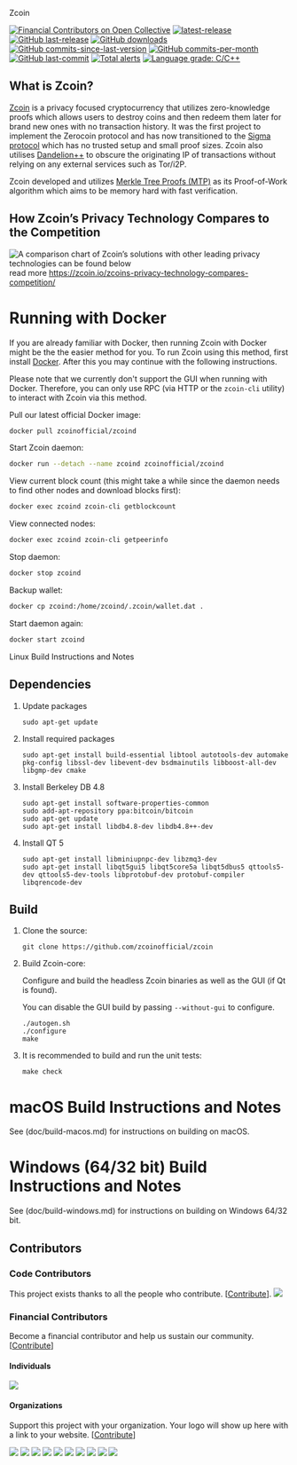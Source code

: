 Zcoin

[![Financial Contributors on Open Collective](https://opencollective.com/zcoin/all/badge.svg?label=financial+contributors)](https://opencollective.com/zcoin) [![latest-release](https://img.shields.io/github/release/zcoinofficial/zcoin)](https://github.com/zcoinofficial/zcoin/releases)
[![GitHub last-release](https://img.shields.io/github/release-date/zcoinofficial/zcoin)](https://github.com/zcoinofficial/zcoin/releases)
[![GitHub downloads](https://img.shields.io/github/downloads/zcoinofficial/zcoin/total)](https://github.com/zcoinofficial/zcoin/releases)
[![GitHub commits-since-last-version](https://img.shields.io/github/commits-since/zcoinofficial/zcoin/latest/master)](https://github.com/zcoinofficial/zcoin/graphs/commit-activity)
[![GitHub commits-per-month](https://img.shields.io/github/commit-activity/m/zcoinofficial/zcoin)](https://github.com/zcoinofficial/zcoin/graphs/code-frequency)
[![GitHub last-commit](https://img.shields.io/github/last-commit/zcoinofficial/zcoin)](https://github.com/zcoinofficial/zcoin/commits/master)
[![Total alerts](https://img.shields.io/lgtm/alerts/g/zcoinofficial/zcoin.svg?logo=lgtm&logoWidth=18)](https://lgtm.com/projects/g/zcoinofficial/zcoin/alerts/)
[![Language grade: C/C++](https://img.shields.io/lgtm/grade/cpp/g/zcoinofficial/zcoin.svg?logo=lgtm&logoWidth=18)](https://lgtm.com/projects/g/zcoinofficial/zcoin/context:cpp)

What is Zcoin?
--------------

[Zcoin](https://zcoin.io) is a privacy focused cryptocurrency that utilizes zero-knowledge proofs which allows users to destroy coins and then redeem them later for brand new ones with no transaction history. It was the first project to implement the Zerocoin protocol and has now transitioned to the [Sigma protocol](https://zcoin.io/what-is-sigma-and-why-is-it-replacing-zerocoin-in-zcoin/) which has no trusted setup and small proof sizes. Zcoin also utilises [Dandelion++](https://arxiv.org/abs/1805.11060) to obscure the originating IP of transactions without relying on any external services such as Tor/i2P.

Zcoin developed and utilizes [Merkle Tree Proofs (MTP)](https://arxiv.org/pdf/1606.03588.pdf) as its Proof-of-Work algorithm which aims to be memory hard with fast verification.

How Zcoin’s Privacy Technology Compares to the Competition
--------------
![A comparison chart of Zcoin’s solutions with other leading privacy technologies can be found below](https://zcoin.io/wp-content/uploads/2019/04/zcoin_table_coloured5-01.png) 
read more https://zcoin.io/zcoins-privacy-technology-compares-competition/

Running with Docker
===================

If you are already familiar with Docker, then running Zcoin with Docker might be the the easier method for you. To run Zcoin using this method, first install [Docker](https://store.docker.com/search?type=edition&offering=community). After this you may
continue with the following instructions.

Please note that we currently don't support the GUI when running with Docker. Therefore, you can only use RPC (via HTTP or the `zcoin-cli` utility) to interact with Zcoin via this method.

Pull our latest official Docker image:

```sh
docker pull zcoinofficial/zcoind
```

Start Zcoin daemon:

```sh
docker run --detach --name zcoind zcoinofficial/zcoind
```

View current block count (this might take a while since the daemon needs to find other nodes and download blocks first):

```sh
docker exec zcoind zcoin-cli getblockcount
```

View connected nodes:

```sh
docker exec zcoind zcoin-cli getpeerinfo
```

Stop daemon:

```sh
docker stop zcoind
```

Backup wallet:

```sh
docker cp zcoind:/home/zcoind/.zcoin/wallet.dat .
```

Start daemon again:

```sh
docker start zcoind
```

Linux Build Instructions and Notes

Dependencies
----------------------
1.  Update packages

        sudo apt-get update

2.  Install required packages

        sudo apt-get install build-essential libtool autotools-dev automake pkg-config libssl-dev libevent-dev bsdmainutils libboost-all-dev libgmp-dev cmake

3.  Install Berkeley DB 4.8

        sudo apt-get install software-properties-common
        sudo add-apt-repository ppa:bitcoin/bitcoin
        sudo apt-get update
        sudo apt-get install libdb4.8-dev libdb4.8++-dev

4.  Install QT 5

        sudo apt-get install libminiupnpc-dev libzmq3-dev
        sudo apt-get install libqt5gui5 libqt5core5a libqt5dbus5 qttools5-dev qttools5-dev-tools libprotobuf-dev protobuf-compiler libqrencode-dev

Build
----------------------
1.  Clone the source:

        git clone https://github.com/zcoinofficial/zcoin

2.  Build Zcoin-core:

    Configure and build the headless Zcoin binaries as well as the GUI (if Qt is found).

    You can disable the GUI build by passing `--without-gui` to configure.
        
        ./autogen.sh
        ./configure
        make

3.  It is recommended to build and run the unit tests:

        make check


macOS Build Instructions and Notes
=====================================
See (doc/build-macos.md) for instructions on building on macOS.



Windows (64/32 bit) Build Instructions and Notes
=====================================
See (doc/build-windows.md) for instructions on building on Windows 64/32 bit.

## Contributors

### Code Contributors

This project exists thanks to all the people who contribute. [[Contribute](CONTRIBUTING.md)].
<a href="https://github.com/zcoinofficial/zcoin/graphs/contributors"><img src="https://opencollective.com/zcoin/contributors.svg?width=890&button=false" /></a>

### Financial Contributors

Become a financial contributor and help us sustain our community. [[Contribute](https://opencollective.com/zcoin/contribute)]

#### Individuals

<a href="https://opencollective.com/zcoin"><img src="https://opencollective.com/zcoin/individuals.svg?width=890"></a>

#### Organizations

Support this project with your organization. Your logo will show up here with a link to your website. [[Contribute](https://opencollective.com/zcoin/contribute)]

<a href="https://opencollective.com/zcoin/organization/0/website"><img src="https://opencollective.com/zcoin/organization/0/avatar.svg"></a>
<a href="https://opencollective.com/zcoin/organization/1/website"><img src="https://opencollective.com/zcoin/organization/1/avatar.svg"></a>
<a href="https://opencollective.com/zcoin/organization/2/website"><img src="https://opencollective.com/zcoin/organization/2/avatar.svg"></a>
<a href="https://opencollective.com/zcoin/organization/3/website"><img src="https://opencollective.com/zcoin/organization/3/avatar.svg"></a>
<a href="https://opencollective.com/zcoin/organization/4/website"><img src="https://opencollective.com/zcoin/organization/4/avatar.svg"></a>
<a href="https://opencollective.com/zcoin/organization/5/website"><img src="https://opencollective.com/zcoin/organization/5/avatar.svg"></a>
<a href="https://opencollective.com/zcoin/organization/6/website"><img src="https://opencollective.com/zcoin/organization/6/avatar.svg"></a>
<a href="https://opencollective.com/zcoin/organization/7/website"><img src="https://opencollective.com/zcoin/organization/7/avatar.svg"></a>
<a href="https://opencollective.com/zcoin/organization/8/website"><img src="https://opencollective.com/zcoin/organization/8/avatar.svg"></a>
<a href="https://opencollective.com/zcoin/organization/9/website"><img src="https://opencollective.com/zcoin/organization/9/avatar.svg"></a>
